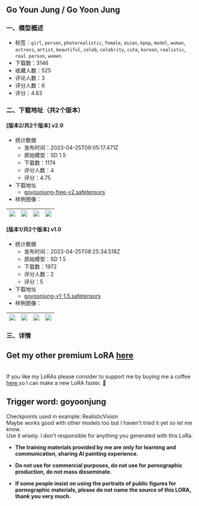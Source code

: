 ## Go Youn Jung / Go Yoon Jung
### 一、模型概述

- 标签：`girl`, `person`, `photorealistic`, `female`, `asian`, `kpop`, `model`, `woman`, `actress`, `artist`, `beautiful`, `celeb`, `celebrity`, `cute`, `korean`, `realistic`, `real person`, `women`
- 下载数：3146
- 收藏人数：525
- 评论人数：3
- 评分人数：6
- 评分：4.83

### 二、下载地址（共2个版本）

#### [版本2/共2个版本] v2.0

- 统计数据
  - 发布时间：2023-04-25T09:05:17.471Z
  - 原始模型：SD 1.5
  - 下载数：1174
  - 评分人数：4
  - 评分：4.75
- 下载地址
  - [goyounjung-free-v2.safetensors](https://civitai.com/api/download/models/54830)
- 样例图像：

| <img src="https://image.civitai.com/xG1nkqKTMzGDvpLrqFT7WA/566f6aea-6fb2-482c-30fa-fd372fbc1d00/width=450/593339.jpeg" /> | <img src="https://image.civitai.com/xG1nkqKTMzGDvpLrqFT7WA/71caff63-5d6c-4a5a-bb17-ec54ecb14700/width=450/593278.jpeg" /> | <img src="https://image.civitai.com/xG1nkqKTMzGDvpLrqFT7WA/b3730928-f9a3-417f-bbd7-54cdc711b600/width=450/593269.jpeg" /> | <img src="https://image.civitai.com/xG1nkqKTMzGDvpLrqFT7WA/9b39dc61-2829-4bbb-65c6-9e4d108a4700/width=450/593266.jpeg" /> |
| ---- | ---- | ---- | ---- |

#### [版本1/共2个版本] v1.0

- 统计数据
  - 发布时间：2023-04-25T08:25:34.518Z
  - 原始模型：SD 1.5
  - 下载数：1972
  - 评分人数：2
  - 评分：5
- 下载地址
  - [goyoonjung-v1-1.5.safetensors](https://civitai.com/api/download/models/20723)
- 样例图像：

| <img src="https://image.civitai.com/xG1nkqKTMzGDvpLrqFT7WA/e66d731b-91ac-46e8-be7a-21a97736e000/width=450/219399.jpeg" /> | <img src="https://image.civitai.com/xG1nkqKTMzGDvpLrqFT7WA/fbae6f3b-a050-49c4-626c-7acc3d392d00/width=450/219544.jpeg" /> | <img src="https://image.civitai.com/xG1nkqKTMzGDvpLrqFT7WA/7e8e390a-e53c-46b7-4665-fec635714b00/width=450/219595.jpeg" /> | <img src="https://image.civitai.com/xG1nkqKTMzGDvpLrqFT7WA/30a4dc5d-2dfe-4e0a-1253-53ebb49b5c00/width=450/219400.jpeg" /> |
| ---- | ---- | ---- | ---- |


### 三、详情
<h2>Get my other premium LoRA <a target="_blank" rel="ugc" href="https://ko-fi.com/ramen_/shop">here</a></h2><p><br />If you like my LoRAs please consider to support me by buying me a coffee <a target="_blank" rel="ugc" href="https://ko-fi.com/ramen_">here</a><a target="_blank" rel="ugc" href="https://www.buymeacoffee.com/_ramen_"> </a>so I can make a new LoRA faster. 💖</p><p></p><h2>Trigger word: goyoonjung</h2><p>Checkpoints used in example: RealisticVision<br />Maybe works good with other models too but I haven't tried it yet so let me know.<br />Use it wisely. I don't responsible for anything you generated with this LoRa.</p><p></p><ul><li><p><strong>The training materials provided by me are only for learning and communication, sharing AI painting experience.</strong></p></li><li><p><strong>Do not use for commercial purposes, do not use for pornographic production, do not mass disseminate.</strong></p></li><li><p><strong>If some people insist on using the portraits of public figures for pornographic materials, please do not name the source of this LORA, thank you very much.</strong></p></li></ul>